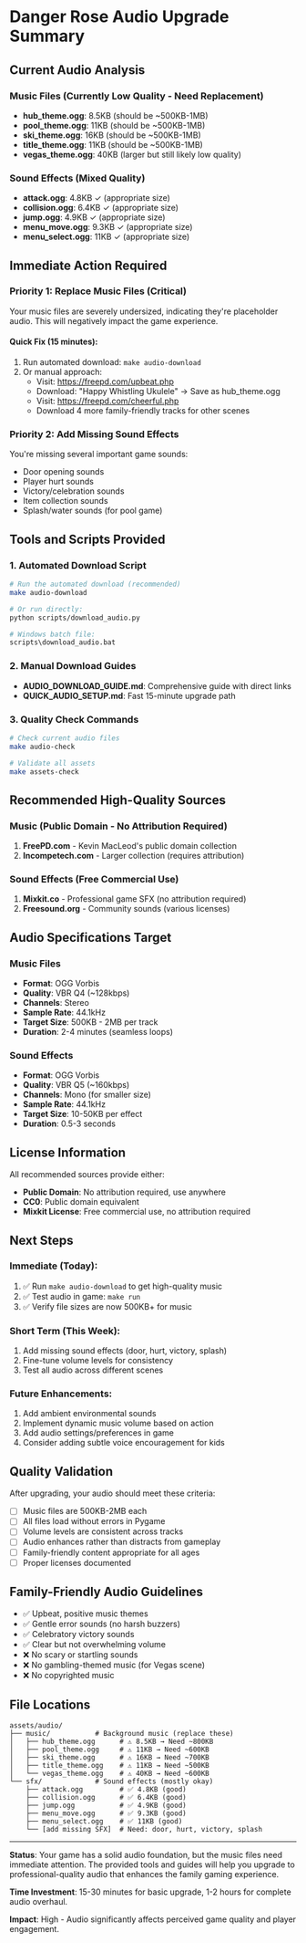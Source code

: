 # Danger Rose Audio Upgrade Summary

## Current Audio Analysis

### Music Files (Currently Low Quality - Need Replacement)
- **hub_theme.ogg**: 8.5KB (should be ~500KB-1MB)
- **pool_theme.ogg**: 11KB (should be ~500KB-1MB)
- **ski_theme.ogg**: 16KB (should be ~500KB-1MB)
- **title_theme.ogg**: 11KB (should be ~500KB-1MB)
- **vegas_theme.ogg**: 40KB (larger but still likely low quality)

### Sound Effects (Mixed Quality)
- **attack.ogg**: 4.8KB ✓ (appropriate size)
- **collision.ogg**: 6.4KB ✓ (appropriate size)
- **jump.ogg**: 4.9KB ✓ (appropriate size)
- **menu_move.ogg**: 9.3KB ✓ (appropriate size)
- **menu_select.ogg**: 11KB ✓ (appropriate size)

## Immediate Action Required

### Priority 1: Replace Music Files (Critical)
Your music files are severely undersized, indicating they're placeholder audio. This will negatively impact the game experience.

#### Quick Fix (15 minutes):
1. Run automated download: `make audio-download`
2. Or manual approach:
   - Visit: https://freepd.com/upbeat.php
   - Download: "Happy Whistling Ukulele" → Save as hub_theme.ogg
   - Visit: https://freepd.com/cheerful.php
   - Download 4 more family-friendly tracks for other scenes

### Priority 2: Add Missing Sound Effects
You're missing several important game sounds:
- Door opening sounds
- Player hurt sounds
- Victory/celebration sounds
- Item collection sounds
- Splash/water sounds (for pool game)

## Tools and Scripts Provided

### 1. Automated Download Script
```bash
# Run the automated download (recommended)
make audio-download

# Or run directly:
python scripts/download_audio.py

# Windows batch file:
scripts\download_audio.bat
```

### 2. Manual Download Guides
- **AUDIO_DOWNLOAD_GUIDE.md**: Comprehensive guide with direct links
- **QUICK_AUDIO_SETUP.md**: Fast 15-minute upgrade path

### 3. Quality Check Commands
```bash
# Check current audio files
make audio-check

# Validate all assets
make assets-check
```

## Recommended High-Quality Sources

### Music (Public Domain - No Attribution Required)
1. **FreePD.com** - Kevin MacLeod's public domain collection
2. **Incompetech.com** - Larger collection (requires attribution)

### Sound Effects (Free Commercial Use)
1. **Mixkit.co** - Professional game SFX (no attribution required)
2. **Freesound.org** - Community sounds (various licenses)

## Audio Specifications Target

### Music Files
- **Format**: OGG Vorbis
- **Quality**: VBR Q4 (~128kbps)
- **Channels**: Stereo
- **Sample Rate**: 44.1kHz
- **Target Size**: 500KB - 2MB per track
- **Duration**: 2-4 minutes (seamless loops)

### Sound Effects
- **Format**: OGG Vorbis
- **Quality**: VBR Q5 (~160kbps)
- **Channels**: Mono (for smaller size)
- **Sample Rate**: 44.1kHz
- **Target Size**: 10-50KB per effect
- **Duration**: 0.5-3 seconds

## License Information

All recommended sources provide either:
- **Public Domain**: No attribution required, use anywhere
- **CC0**: Public domain equivalent
- **Mixkit License**: Free commercial use, no attribution required

## Next Steps

### Immediate (Today):
1. ✅ Run `make audio-download` to get high-quality music
2. ✅ Test audio in game: `make run`
3. ✅ Verify file sizes are now 500KB+ for music

### Short Term (This Week):
1. Add missing sound effects (door, hurt, victory, splash)
2. Fine-tune volume levels for consistency
3. Test all audio across different scenes

### Future Enhancements:
1. Add ambient environmental sounds
2. Implement dynamic music volume based on action
3. Add audio settings/preferences in game
4. Consider adding subtle voice encouragement for kids

## Quality Validation

After upgrading, your audio should meet these criteria:
- [ ] Music files are 500KB-2MB each
- [ ] All files load without errors in Pygame
- [ ] Volume levels are consistent across tracks
- [ ] Audio enhances rather than distracts from gameplay
- [ ] Family-friendly content appropriate for all ages
- [ ] Proper licenses documented

## Family-Friendly Audio Guidelines

- ✅ Upbeat, positive music themes
- ✅ Gentle error sounds (no harsh buzzers)
- ✅ Celebratory victory sounds
- ✅ Clear but not overwhelming volume
- ❌ No scary or startling sounds
- ❌ No gambling-themed music (for Vegas scene)
- ❌ No copyrighted music

## File Locations

```
assets/audio/
├── music/           # Background music (replace these)
│   ├── hub_theme.ogg      # ⚠️ 8.5KB → Need ~800KB
│   ├── pool_theme.ogg     # ⚠️ 11KB → Need ~600KB
│   ├── ski_theme.ogg      # ⚠️ 16KB → Need ~700KB
│   ├── title_theme.ogg    # ⚠️ 11KB → Need ~500KB
│   └── vegas_theme.ogg    # ⚠️ 40KB → Need ~600KB
└── sfx/             # Sound effects (mostly okay)
    ├── attack.ogg         # ✅ 4.8KB (good)
    ├── collision.ogg      # ✅ 6.4KB (good)
    ├── jump.ogg           # ✅ 4.9KB (good)
    ├── menu_move.ogg      # ✅ 9.3KB (good)
    ├── menu_select.ogg    # ✅ 11KB (good)
    └── [add missing SFX]  # Need: door, hurt, victory, splash
```

---

**Status**: Your game has a solid audio foundation, but the music files need immediate attention. The provided tools and guides will help you upgrade to professional-quality audio that enhances the family gaming experience.

**Time Investment**: 15-30 minutes for basic upgrade, 1-2 hours for complete audio overhaul.

**Impact**: High - Audio significantly affects perceived game quality and player engagement.
